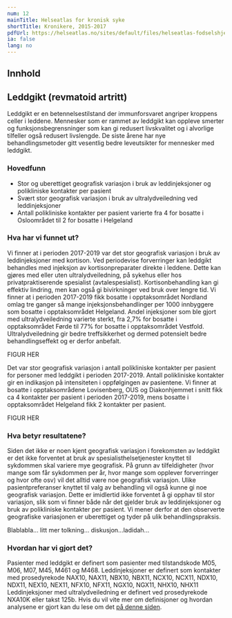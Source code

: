 ```yaml
---
num: 12
mainTitle: Helseatlas for kronisk syke
shortTitle: Kronikere, 2015-2017
pdfUrl: https://helseatlas.no/sites/default/files/helseatlas-fodselshjelp.pdf
ia: false
lang: no
---
```


## Innhold

## Leddgikt (revmatoid artritt)

Leddgikt er en betennelsestilstand der immunforsvaret angriper kroppens celler i leddene.
Mennesker som er rammet av leddgikt kan oppleve smerter og funksjonsbegrensninger som kan gi redusert livskvalitet og i alvorlige tilfeller også redusert livslengde.
De siste årene har nye behandlingsmetoder gitt vesentlig bedre leveutsikter for mennesker med leddgikt.

### Hovedfunn

- Stor og uberettiget geografisk variasjon i bruk av leddinjeksjoner og polikliniske kontakter per pasient
- Svært stor geografisk variasjon i bruk av ultralydveiledning ved leddinjeksjoner
- Antall polikliniske kontakter per pasient varierte fra 4 for bosatte i Osloområdet til 2 for bosatte i Helgeland

### Hva har vi funnet ut?

Vi finner at i perioden 2017-2019 var det stor geografisk variasjon i bruk av leddinjeksjoner med kortison.
Ved periodevise forverringer kan leddgikt behandles med injeksjon av kortisonpreparater direkte i leddene. Dette kan gjøres med eller uten ultralydveiledning, på sykehus eller hos
privatpraktiserende spesialist (avtalespesialist). Kortisonbehandling kan gi effektiv lindring, men kan også gi bivirkninger ved bruk over lengre tid.
Vi finner at i perioden 2017-2019 fikk bosatte i opptaksområdet Nordland omlag tre ganger så mange injeksjonsbehandlinger per 1000 innbyggere som bosatte i opptaksområdet Helgeland.
Andel injeksjoner som ble gjort med ultralydveiledning varierte sterkt, fra 2,7% for bosatte i opptaksområdet Førde til 77% for bosatte i opptaksområdet Vestfold.
Ultralydveiledning gir bedre treffsikkerhet og dermed potensielt bedre behandlingseffekt og er derfor anbefalt.

FIGUR HER

Det var stor geografisk variasjon i antall polikliniske kontakter per pasient for personer med leddgikt i perioden 2017-2019. Antall polikliniske kontakter gir en indikasjon på intensiteten i
oppfølgingen av pasientene. Vi finner at bosatte i opptaksområdene Lovisenberg, OUS og Diakonhjemmet i snitt fikk ca 4 kontakter per pasient i perioden 2017-2019, mens bosatte i opptaksområdet
Helgeland fikk 2 kontakter per pasient.

FIGUR HER

### Hva betyr resultatene?

Siden det ikke er noen kjent geografisk variasjon i forekomsten av leddgikt er det ikke forventet at bruk av spesialisthelsetjenester knyttet til sykdommen skal variere mye geografisk. På grunn av tilfeldigheter
(hvor mange som får sykdommen per år, hvor mange som opplever forverringer og hvor ofte osv) vil det alltid være noe geografisk variasjon. Ulike pasientpreferanser knyttet til valg av behandling vil
også kunne gi noe geografisk variasjon. Dette er imidlertid ikke forventet å gi opphav til stor variasjon, slik som vi finner både når det gjelder bruk av leddinjeksjoner og bruk av polikliniske
kontakter per pasient. Vi mener derfor at den observerte geografiske variasjonen er uberettiget og tyder på ulik behandlingspraksis.

Blablabla... litt mer tolkning... diskusjon...ladidah...

### Hvordan har vi gjort det?

Pasienter med leddgikt er definert som pasienter med tilstandskode M05, M06, M07, M45, M461 og M468.
Leddinjeksjoner er definert som kontakter med prosedyrekode NAX10, NAX11, NBX10, NBX11, NCX10, NCX11, NDX10, NDX11, NEX10, NEX11, NFX10, NFX11, NGX10, NGX11, NHX10, NHX11
Leddinjeksjoner med ultralydveiledning er definert ved prosedyrekode NXA10K eller takst 125b.
Hvis du vil vite mer om definisjoner og hvordan analysene er gjort kan du lese om det [på denne siden](www.lenketilmetodebeskrivelserher.no).
